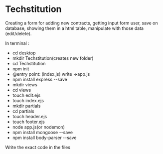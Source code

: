 # Techstitution
  
Creating a form for adding new contracts, getting input form user, save on database, showing them in a html table, manipulate with those data (edit/delete).

<html>
<p>In terminal :</p>
  <ul>
    <li>cd desktop</li>
    <li>mkdir Techstitution(creates new folder)</li>
    <li>cd Techstitution</li>
    <li>npm init</li>
    <li>@entry point: (index.js) write ->app.js</li>
    <li>npm install express --save</li> 
    <li>mkdir views</li>
    <li>cd views</li>
    <li>touch edit.ejs</li>
    <li>touch index.ejs</li>
    <li>mkdir partials</li>
    <li>cd partials</li>
    <li>touch header.ejs</li>
    <li>touch footer.ejs</li>
    <li>node app.js(or nodemon)</li>
    <li>npm install mongoose --save</li>
    <li>npm install body-parser --save</li>
  </ul>
  <p>Write the exact code in the files</p>
    </html>
